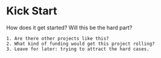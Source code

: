 # Kick Start

How does it get started? Will this be the hard part?

	1. Are there other projects like this?
	2. What kind of funding would get this project rolling?
	3. Leave for later: trying to attract the hard cases.